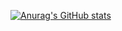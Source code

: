[![Anurag's GitHub stats](https://github-readme-stats.vercel.app/api?username=gabo4466&show_icons=true&theme=tokyonight)](https://github.com/gabo4466)
